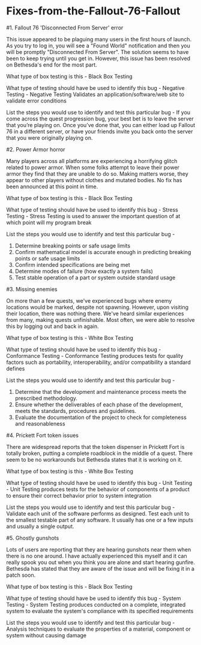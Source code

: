 # Fixes-from-the-Fallout-76-Fallout

#1. Fallout 76 'Disconnected From Server' error

This issue appeared to be plaguing many users in the first hours of launch. As you try to log in, you will see a "Found World" notification and then you will be promptly "Disconnected From Server". The solution seems to have been to keep trying until you get in. However, this issue has been resolved on Bethesda's end for the most part.

What type of box testing is this - Black Box Testing                                                   

What type of testing should have be used to identify this bug - Negative Testing - Negative Testing Validates an application/software/web site to validate error conditions

List the steps you would use to identify and test this particular bug - If you come across the quest progression bug, your best bet is to leave the server that you’re playing on. Once you’ve done that, you can either load up Fallout 76 in a different server, or have your friends invite you back onto the server that you were originally playing on.

#2. Power Armor horror

Many players across all platforms are experiencing a horrifying glitch related to power armor. When some folks attempt to leave their power armor they find that they are unable to do so. Making matters worse, they appear to other players without clothes and mutated bodies. No fix has been announced at this point in time.

What type of box testing is this - Black Box Testing

What type of testing should have be used to identify this bug - Stress Testing - Stress Testing is used to answer the important question of at which point will my program break

List the steps you would use to identify and test this particular bug - 
1. Determine breaking points or safe usage limits
2. Confirm mathematical model is accurate enough in predicting breaking points or safe usage limits
3. Confirm intended specifications are being met
4. Determine modes of failure (how exactly a system fails)
5. Test stable operation of a part or system outside standard usage

#3. Missing enemies

On more than a few quests, we've experienced bugs where enemy locations would be marked, despite not spawning. However, upon visiting their location, there was nothing there. We've heard similar experiences from many, making quests unfinishable. Most often, we were able to resolve this by logging out and back in again.

What type of box testing is this - White Box Testing 

What type of testing should have be used to identify this bug - Conformance Testing - Conformance Testing produces tests for quality factors such as portability, interoperability, and/or compatibility a standard defines

List the steps you would use to identify and test this particular bug - 
1. Determine that the development and maintenance process meets the prescribed methodology.
2. Ensure whether the deliverables of each phase of the development, meets the standards, procedures and guidelines.
3. Evaluate the documentation of the project to check for completeness and reasonableness

#4. Prickett Fort token issues

There are widespread reports that the token dispenser in Prickett Fort is totally broken, putting a complete roadblock in the middle of a quest. There seem to be no workarounds but Bethesda states that it is working on it.

What type of box testing is this - White Box Testing 

What type of testing should have be used to identify this bug - Unit Testing - Unit Testing produces tests for the behavior of components of a product to ensure their correct behavior prior to system integration

List the steps you would use to identify and test this particular bug - Validate each unit of the software performs as designed. Test each unit to the smallest testable part of any software. It usually has one or a few inputs and usually a single output.

#5. Ghostly gunshots

Lots of users are reporting that they are hearing gunshots near them when there is no one around. I have actually experienced this myself and it can really spook you out when you think you are alone and start hearing gunfire. Bethesda has stated that they are aware of the issue and will be fixing it in a patch soon.

What type of box testing is this - Black Box Testing 

What type of testing should have be used to identify this bug - System Testing - System Testing produces conducted on a complete, integrated system to evaluate the system's compliance with its specified requirements

List the steps you would use to identify and test this particular bug - Analysis techniques to evaluate the properties of a material, component or system without causing damage
